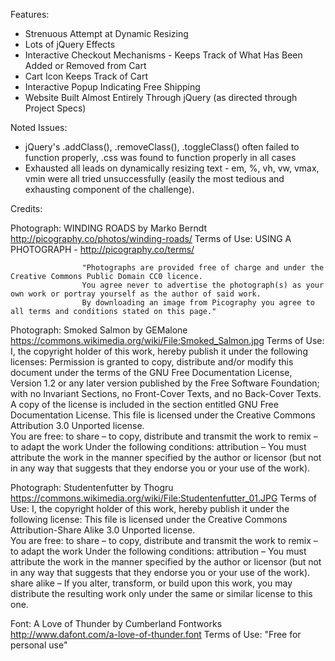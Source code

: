 Features:

- Strenuous Attempt at Dynamic Resizing
- Lots of jQuery Effects
- Interactive Checkout Mechanisms - Keeps Track of What Has Been Added or Removed from Cart
- Cart Icon Keeps Track of Cart
- Interactive Popup Indicating Free Shipping
- Website Built Almost Entirely Through jQuery (as directed through Project Specs)

Noted Issues:

- jQuery's .addClass(), .removeClass(), .toggleClass() often failed to function properly, .css was found to function properly in all cases
- Exhausted all leads on dynamically resizing text - em, %, vh, vw, vmax, vmin were all tried unsuccessfully (easily the most tedious and exhausting component of the challenge).



Credits:

  Photograph:   WINDING ROADS by Marko Berndt
                http://picography.co/photos/winding-roads/
                Terms of Use:
                  USING A PHOTOGRAPH - http://picography.co/terms/
    
                    "Photographs are provided free of charge and under the Creative Commons Public Domain CC0 licence.
                    You agree never to advertise the photograph(s) as your own work or portray yourself as the author of said work.
                    By downloading an image from Picography you agree to all terms and conditions stated on this page."


  Photograph:   Smoked Salmon by	GEMalone
                https://commons.wikimedia.org/wiki/File:Smoked_Salmon.jpg
                Terms of Use:
                  I, the copyright holder of this work, hereby publish it under the following licenses:
                  Permission is granted to copy, distribute and/or modify this document under the terms
                  of the GNU Free Documentation License, Version 1.2 or any later version published by the
                  Free Software Foundation; with no Invariant Sections, no Front-Cover Texts, and no Back-Cover
                  Texts. A copy of the license is included in the section entitled GNU Free Documentation License.
                  This file is licensed under the Creative Commons Attribution 3.0 Unported license.	    
                  You are free:
                    to share – to copy, distribute and transmit the work
                    to remix – to adapt the work
                  Under the following conditions:
                    attribution – You must attribute the work in the manner specified by the author or licensor 
                    (but not in any way that suggests that they endorse you or your use of the work).


  Photograph:   Studentenfutter by Thogru
                https://commons.wikimedia.org/wiki/File:Studentenfutter_01.JPG
                Terms of Use:
                  I, the copyright holder of this work, hereby publish it under the following license:
                  This file is licensed under the Creative Commons Attribution-Share Alike 3.0 Unported license.	
                  You are free:
                  to share – to copy, distribute and transmit the work
                  to remix – to adapt the work
                  Under the following conditions:
                  attribution – You must attribute the work in the manner specified by the author or licensor 
                  (but not in any way that suggests that they endorse you or your use of the work).
                  share alike – If you alter, transform, or build upon this work, you may distribute the resulting
                  work only under the same or similar license to this one.





                    
  Font:         A Love of Thunder by Cumberland Fontworks
                http://www.dafont.com/a-love-of-thunder.font
                Terms of Use:
                  "Free for personal use"